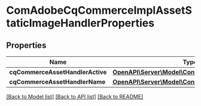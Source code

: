 # ComAdobeCqCommerceImplAssetStaticImageHandlerProperties

## Properties
Name | Type | Description | Notes
------------ | ------------- | ------------- | -------------
**cqCommerceAssetHandlerActive** | [**OpenAPI\Server\Model\ConfigNodePropertyBoolean**](ConfigNodePropertyBoolean.md) |  | [optional] 
**cqCommerceAssetHandlerName** | [**OpenAPI\Server\Model\ConfigNodePropertyString**](ConfigNodePropertyString.md) |  | [optional] 

[[Back to Model list]](../README.md#documentation-for-models) [[Back to API list]](../README.md#documentation-for-api-endpoints) [[Back to README]](../README.md)


